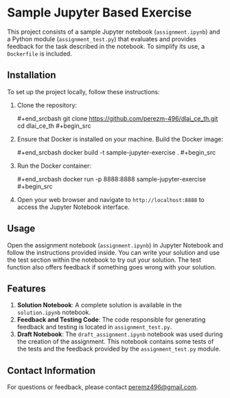 # Sample Jupyter Based Exercise

This project consists of a sample Jupyter notebook (`assignment.ipynb`) and a Python module (`assignment_test.py`) that evaluates and provides feedback for the task described in the notebook. To simplify its use, a `Dockerfile` is included.

## Installation

To set up the project locally, follow these instructions:

1. Clone the repository:

   #+end_srcbash
   git clone https://github.com/perezm-496/dlai_ce_th.git
   cd dlai_ce_th
   #+begin_src 

2. Ensure that Docker is installed on your machine. Build the Docker image:

   #+end_srcbash
   docker build -t sample-jupyter-exercise .
   #+begin_src 

3. Run the Docker container:

   #+end_srcbash
   docker run -p 8888:8888 sample-jupyter-exercise
   #+begin_src 

4. Open your web browser and navigate to `http://localhost:8888` to access the Jupyter Notebook interface.

## Usage

Open the assignment notebook (`assignment.ipynb`) in Jupyter Notebook and follow the instructions provided inside. You can write your solution and use the test section within the notebook to try out your solution. The test function also offers feedback if something goes wrong with your solution.

## Features

1. **Solution Notebook**: A complete solution is available in the `solution.ipynb` notebook.
2. **Feedback and Testing Code**: The code responsible for generating feedback and testing is located in `assignment_test.py`.
3. **Draft Notebook**: The `draft_assignment.ipynb` notebook was used during the creation of the assignment. This notebook contains some tests of the tests and the feedback provided by the `assignment_test.py` module.

## Contact Information

For questions or feedback, please contact peremz496@gmail.com.
